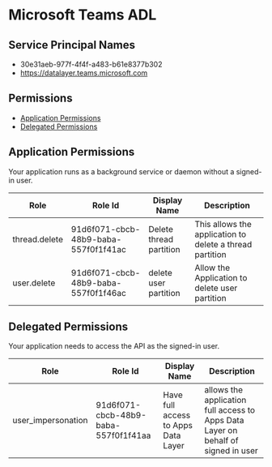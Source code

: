 # Microsoft Teams ADL
## Service Principal Names
- 30e31aeb-977f-4f4f-a483-b61e8377b302
- https://datalayer.teams.microsoft.com

 ## Permissions
- [Application Permissions](#application-permissions)
- [Delegated Permissions](#delegated-permissions)

## Application Permissions
Your application runs as a background service or daemon without a signed-in user.

| Role | Role Id | Display Name | Description |
|---|---|---|---|
| thread.delete | 91d6f071-cbcb-48b9-baba-557f0f1f41ac | Delete thread partition | This allows the application to delete a thread partition |
| user.delete | 91d6f071-cbcb-48b9-baba-557f0f1f46ac | delete user partition | Allow the Application to delete user partition |

## Delegated Permissions
Your application needs to access the API as the signed-in user. 

| Role | Role Id | Display Name | Description |
|---|---|---|---|
| user_impersonation | 91d6f071-cbcb-48b9-baba-557f0f1f41aa | Have full access to Apps Data Layer | allows the application full access to Apps Data Layer on behalf of signed in user |

